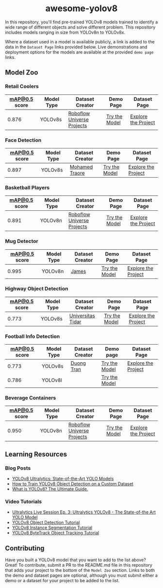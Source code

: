 <div align="center">
<h1>
  awesome-yolov8
</h1>
</div>

In this repository, you'll find pre-trained YOLOv8 models trained to identify a wide range of different objects and solve different problem. This repository includes models ranging in size from YOLOv8n to YOLOv8x.

Where a dataset used in a model is available publicly, a link is added to the data in the `Dataset Page` links provided below. Live demonstrations and deployment options for the models are available at the provided `demo page` links.

<h2>
  Model Zoo
</h2>

<h3>Retail Coolers</h3>

| mAP@0.5 score | Model Type | Dataset Creator | Demo Page | Dataset Page | 
|---            |---         |---         |---        |---           |
| 0.876 | YOLOv8s | [Roboflow Universe Projects](https://universe.roboflow.com/roboflow-universe-projects/) | [Try the Model](https://universe.roboflow.com/roboflow-universe-projects/retail-coolers/model/10) | [Explore the Project](https://universe.roboflow.com/roboflow-universe-projects/retail-coolers)

<h3>Face Detection</h3>

| mAP@0.5 score | Model Type | Dataset Creator | Demo Page | Dataset Page | 
|---            |---         |---         |---        |---           |
| 0.897 | YOLOv8s | [Mohamed Traore](https://universe.roboflow.com/mohamed-traore-2ekkp/) | [Try the Model](https://universe.roboflow.com/mohamed-traore-2ekkp/face-detection-mik1i/model/18) | [Explore the Project](https://universe.roboflow.com/mohamed-traore-2ekkp/face-detection-mik1i)

<h3>Basketball Players</h3>

| mAP@0.5 score | Model Type | Dataset Creator | Demo Page | Dataset Page | 
|---            |---         |---         |---        |---           |
| 0.891 | YOLOv8n | [Roboflow Universe Projects](https://universe.roboflow.com/roboflow-universe-projects/) | [Try the Model](https://universe.roboflow.com/roboflow-universe-projects/basketball-players-fy4c2/model/16) | [Explore the Project](https://universe.roboflow.com/roboflow-universe-projects/basketball-players-fy4c2)

<h3>Mug Detector</h3>

| mAP@0.5 score | Model Type | Dataset Creator | Demo Page | Dataset Page | 
|---            |---         |---         |---        |---           |
| 0.995 | YOLOv8n | [James](https://universe.roboflow.com/james-gallagher-87fuq/) | [Try the Model](https://universe.roboflow.com/james-gallagher-87fuq/mug-detector-eocwp/model/12) | [Explore the Project](https://universe.roboflow.com/james-gallagher-87fuq/mug-detector-eocwp)

<h3>Highway Object Detection</h3>

| mAP@0.5 score | Model Type | Dataset Creator | Demo Page | Dataset Page | 
|---            |---         |---         |---        |---           |
| 0.773 | YOLOv8s | [Universitas Tidar](https://universe.roboflow.com/universitas-tidar/) | [Try the Model](https://universe.roboflow.com/universitas-tidar/highway-object-detection/model/19) | [Explore the Project](https://universe.roboflow.com/universitas-tidar/highway-object-detection/)

<h3>Football Info Detection</h3>

| mAP@0.5 score | Model Type | Dataset Creator | Demo page | Dataset Page | 
|---            |---         |---         |---        |---           |
| 0.773 | YOLOv8s | [Duong Tran](https://universe.roboflow.com/duong-tran/) | [Try the Model](https://universe.roboflow.com/duong-tran/football-info-detection/model/2) | [Explore the Project](https://universe.roboflow.com/duong-tran/football-info-detection)
| 0.786 | YOLOv8l | | [Try the Model](https://universe.roboflow.com/duong-tran/football-info-detection/model/3) |

<h3>Beverage Containers</h3>

| mAP@0.5 score | Model Type | Dataset Creator | Demo Page | Dataset Page | 
|---            |---         |---         |---        |---           |
| 0.950 | YOLOv8n | [Roboflow Universe Projects](https://universe.roboflow.com/roboflow-universe-projects/) | [Try the Model](https://universe.roboflow.com/roboflow-universe-projects/beverage-containers-3atxb/model/3) | [Explore the Project](https://universe.roboflow.com/roboflow-universe-projects/beverage-containers-3atxb/)

<h2>Learning Resources</h2>

<h3>Blog Posts</h3>

- [YOLOv8 Ultralytics: State-of-the-Art YOLO Models](https://learnopencv.com/ultralytics-yolov8/)
- [How to Train YOLOv8 Object Detection on a Custom Dataset](https://blog.roboflow.com/how-to-train-yolov8-on-a-custom-dataset/)
- [What is YOLOv8? The Ultimate Guide.](https://blog.roboflow.com/whats-new-in-yolov8/)

<h3>Video Tutorials</h3>

- [Ultralytics Live Session Ep. 3: Ultralytics YOLOv8 - The State-of-the Art YOLO Model](https://www.youtube.com/watch?v=IPcpYO5ITa8)
- [YOLOv8 Object Detection Tutorial](https://youtu.be/wuZtUMEiKWY)
- [YOLOv8 Instance Segmentation Tutorial](https://youtu.be/pFiGSrRtaU4)
- [YOLOv8 ByteTrack Object Tracking Tutorial](https://youtu.be/OS5qI9YBkfk)

<h2>Contributing</h2>

Have you built a YOLOv8 model that you want to add to the list above? Great! To contribute, submit a PR to the README.md file in this repository that adds your project to the bottom of the `Model Zoo` section. Links to both the demo and dataset pages are optional, although you must submit either a demo or a dataset for your project to be added to the list.
